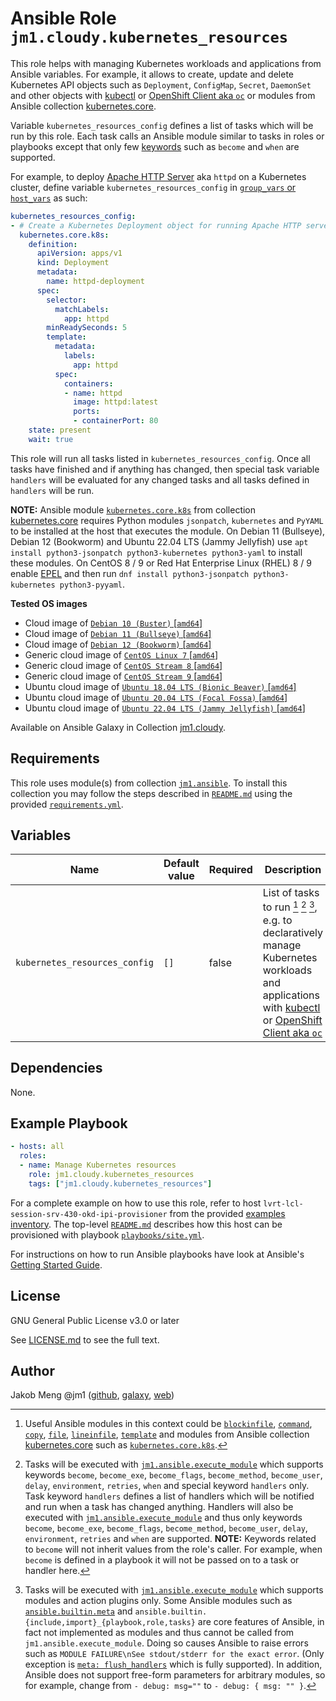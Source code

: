 # Ansible Role `jm1.cloudy.kubernetes_resources`

This role helps with managing Kubernetes workloads and applications from Ansible variables. For example, it allows to
create, update and delete Kubernetes API objects such as `Deployment`, `ConfigMap`, `Secret`, `DaemonSet` and other
objects with [kubectl][kubectl] or [OpenShift Client aka `oc`][ocp-oc] or modules from Ansible collection
[kubernetes.core][galaxy-kubernetes-core].

[galaxy-kubernetes-core]: https://galaxy.ansible.com/kubernetes/core

Variable `kubernetes_resources_config` defines a list of tasks which will be run by this role. Each task calls an
Ansible module similar to tasks in roles or playbooks except that only few [keywords][playbooks-keywords] such as
`become` and `when` are supported.

For example, to deploy [Apache HTTP Server][httpd] aka `httpd` on a Kubernetes cluster, define variable
`kubernetes_resources_config` in [`group_vars` or `host_vars`][ansible-inventory] as such:

[kubectl]: https://kubernetes.io/docs/reference/kubectl/
[ocp-oc]: https://github.com/openshift/oc

```yml
kubernetes_resources_config:
- # Create a Kubernetes Deployment object for running Apache HTTP server
  kubernetes.core.k8s:
    definition:
      apiVersion: apps/v1
      kind: Deployment
      metadata:
        name: httpd-deployment
      spec:
        selector:
          matchLabels:
            app: httpd
        minReadySeconds: 5
        template:
          metadata:
            labels:
              app: httpd
          spec:
            containers:
            - name: httpd
              image: httpd:latest
              ports:
              - containerPort: 80
    state: present
    wait: true
```

This role will run all tasks listed in `kubernetes_resources_config`. Once all tasks have finished and if anything has
changed, then special task variable `handlers` will be evaluated for any changed tasks and all tasks defined in
`handlers` will be run.

**NOTE:** Ansible module [`kubernetes.core.k8s`][kubernetes-core-k8s] from collection [kubernetes.core][
galaxy-kubernetes-core] requires Python modules `jsonpatch`, `kubernetes` and `PyYAML` to be installed at the host that
executes the module. On Debian 11 (Bullseye), Debian 12 (Bookworm) and Ubuntu 22.04 LTS (Jammy Jellyfish) use
`apt install python3-jsonpatch python3-kubernetes python3-yaml` to install these modules. On CentOS 8 / 9 or Red Hat
Enterprise Linux (RHEL) 8 / 9 enable [EPEL][epel] and then run
`dnf install python3-jsonpatch python3-kubernetes python3-pyyaml`.

[ansible-inventory]: https://docs.ansible.com/ansible/latest/user_guide/intro_inventory.html
[epel]: https://fedoraproject.org/wiki/EPEL
[httpd]: https://httpd.apache.org/
[playbooks-keywords]: https://docs.ansible.com/ansible/latest/reference_appendices/playbooks_keywords.html

**Tested OS images**
- Cloud image of [`Debian 10 (Buster)` \[`amd64`\]](https://cdimage.debian.org/cdimage/openstack/current/)
- Cloud image of [`Debian 11 (Bullseye)` \[`amd64`\]](https://cdimage.debian.org/images/cloud/bullseye/latest/)
- Cloud image of [`Debian 12 (Bookworm)` \[`amd64`\]](https://cdimage.debian.org/images/cloud/bookworm/)
- Generic cloud image of [`CentOS Linux 7` \[`amd64`\]](https://cloud.centos.org/centos/7/images/)
- Generic cloud image of [`CentOS Stream 8` \[`amd64`\]](https://cloud.centos.org/centos/8-stream/x86_64/images/)
- Generic cloud image of [`CentOS Stream 9` \[`amd64`\]](https://cloud.centos.org/centos/9-stream/x86_64/images/)
- Ubuntu cloud image of [`Ubuntu 18.04 LTS (Bionic Beaver)` \[`amd64`\]](https://cloud-images.ubuntu.com/bionic/current/)
- Ubuntu cloud image of [`Ubuntu 20.04 LTS (Focal Fossa)` \[`amd64`\]](https://cloud-images.ubuntu.com/focal/)
- Ubuntu cloud image of [`Ubuntu 22.04 LTS (Jammy Jellyfish)` \[`amd64`\]](https://cloud-images.ubuntu.com/jammy/)

Available on Ansible Galaxy in Collection [jm1.cloudy](https://galaxy.ansible.com/jm1/cloudy).

## Requirements

This role uses module(s) from collection [`jm1.ansible`][galaxy-jm1-ansible]. To install this collection you may follow
the steps described in [`README.md`][jm1-cloudy-readme] using the provided [`requirements.yml`][
jm1-cloudy-requirements].

[galaxy-jm1-ansible]: https://galaxy.ansible.com/jm1/ansible
[jm1-cloudy-readme]: ../../README.md
[jm1-cloudy-requirements]: ../../requirements.yml

## Variables

| Name                          | Default value                  | Required | Description |
| ----------------------------- | ------------------------------ | -------- | ----------- |
| `kubernetes_resources_config` | `[]`                           | false    | List of tasks to run [^example-modules] [^supported-keywords] [^supported-modules], e.g. to declaratively manage Kubernetes workloads and applications with [kubectl][kubectl] or [OpenShift Client aka `oc`][ocp-oc] |

[^supported-modules]: Tasks will be executed with [`jm1.ansible.execute_module`][jm1-ansible-execute-module] which
supports modules and action plugins only. Some Ansible modules such as [`ansible.builtin.meta`][ansible-builtin-meta]
and `ansible.builtin.{include,import}_{playbook,role,tasks}` are core features of Ansible, in fact not implemented as
modules and thus cannot be called from `jm1.ansible.execute_module`. Doing so causes Ansible to raise errors such as
`MODULE FAILURE\nSee stdout/stderr for the exact error`. (Only exception is [`meta: flush_handlers`][
ansible-builtin-meta] which is fully supported). In addition, Ansible does not support free-form parameters for
arbitrary modules, so for example, change from `- debug: msg=""` to `- debug: { msg: "" }`.

[^supported-keywords]: Tasks will be executed with [`jm1.ansible.execute_module`][jm1-ansible-execute-module] which
supports keywords `become`, `become_exe`, `become_flags`, `become_method`, `become_user`, `delay`, `environment`,
`retries`, `when` and special keyword `handlers` only. Task keyword `handlers` defines a list of handlers which will be
notified and run when a task has changed anything. Handlers will also be executed with [`jm1.ansible.execute_module`][
jm1-ansible-execute-module] and thus only keywords `become`, `become_exe`, `become_flags`, `become_method`,
`become_user`, `delay`, `environment`, `retries` and `when` are supported. **NOTE:** Keywords related to `become` will
not inherit values from the role's caller. For example, when `become` is defined in a playbook it will not be passed on
to a task or handler here.

[^example-modules]: Useful Ansible modules in this context could be [`blockinfile`][ansible-builtin-blockinfile],
[`command`][ansible-builtin-command], [`copy`][ansible-builtin-copy], [`file`][ansible-builtin-file], [`lineinfile`][
ansible-builtin-lineinfile], [`template`][ansible-builtin-template] and modules from Ansible collection
[kubernetes.core][galaxy-kubernetes-core] such as [`kubernetes.core.k8s`][kubernetes-core-k8s].

[ansible-builtin-blockinfile]: https://docs.ansible.com/ansible/latest/collections/ansible/builtin/blockinfile_module.html
[ansible-builtin-command]: https://docs.ansible.com/ansible/latest/collections/ansible/builtin/command_module.html
[ansible-builtin-copy]: https://docs.ansible.com/ansible/latest/collections/ansible/builtin/copy_module.html
[ansible-builtin-file]: https://docs.ansible.com/ansible/latest/collections/ansible/builtin/file_module.html
[ansible-builtin-lineinfile]: https://docs.ansible.com/ansible/latest/collections/ansible/builtin/lineinfile_module.html
[ansible-builtin-meta]: https://docs.ansible.com/ansible/latest/collections/ansible/builtin/meta_module.html
[ansible-builtin-template]: https://docs.ansible.com/ansible/latest/collections/ansible/builtin/template_module.html
[jm1-ansible-execute-module]: https://github.com/JM1/ansible-collection-jm1-ansible/blob/master/plugins/modules/execute_module.py
[kubernetes-core-k8s]: https://docs.ansible.com/ansible/latest/collections/kubernetes/core/k8s_module.html

## Dependencies

None.

## Example Playbook

```yml
- hosts: all
  roles:
  - name: Manage Kubernetes resources
    role: jm1.cloudy.kubernetes_resources
    tags: ["jm1.cloudy.kubernetes_resources"]
```

For a complete example on how to use this role, refer to host `lvrt-lcl-session-srv-430-okd-ipi-provisioner` from the
provided [examples inventory][inventory-example]. The top-level [`README.md`][jm1-cloudy-readme] describes how this host
can be provisioned with playbook [`playbooks/site.yml`][playbook-site-yml].

[inventory-example]: ../../inventory/
[playbook-site-yml]: ../../playbooks/site.yml

For instructions on how to run Ansible playbooks have look at Ansible's
[Getting Started Guide](https://docs.ansible.com/ansible/latest/network/getting_started/first_playbook.html).

## License

GNU General Public License v3.0 or later

See [LICENSE.md](../../LICENSE.md) to see the full text.

## Author

Jakob Meng
@jm1 ([github](https://github.com/jm1), [galaxy](https://galaxy.ansible.com/jm1), [web](http://www.jakobmeng.de))
